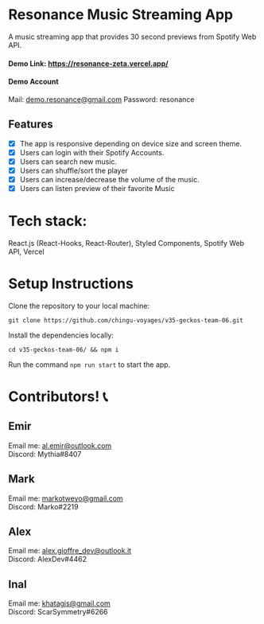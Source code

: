 # Resonance Music Streaming App

A music streaming app that provides 30 second previews from Spotify Web API.

#### Demo Link: https://resonance-zeta.vercel.app/

#### Demo Account

Mail: demo.resonance@gmail.com
Password: resonance

## Features

- [x] The app is responsive depending on device size and screen theme.
- [x] Users can login with their Spotify Accounts.
- [x] Users can search new music.
- [x] Users can shuffle/sort the player
- [x] Users can increase/decrease the volume of the music.
- [x] Users can listen preview of their favorite Music

# Tech stack:

React.js (React-Hooks, React-Router), Styled Components, Spotify Web API, Vercel

# Setup Instructions

Clone the repository to your local machine:

`git clone https://github.com/chingu-voyages/v35-geckos-team-06.git`

Install the dependencies locally:

`cd v35-geckos-team-06/ && npm i`

Run the command `npm run start` to start the app.

# Contributors! 📞

## Emir

Email me: [al.emir@outlook.com](mailto:al.emir@outlook.com)\
Discord: Mythia#8407

## Mark

Email me: [markotweyo@gmail.com](mailto:markotweyo@gmail.com)\
Discord: Marko#2219

## Alex

Email me: [alex.gioffre_dev@outlook.it](mailto:alex.gioffre_dev@outlook.it)\
Discord: AlexDev#4462

## Inal

Email me: [khatagjs@gmail.com](mailto:khatagjs@gmail.com)\
Discord: ScarSymmetry#6266
